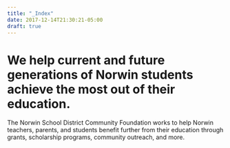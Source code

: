 ```yaml
---
title: "_Index"
date: 2017-12-14T21:30:21-05:00
draft: true
---
```


# We help current and future generations of Norwin students achieve the most out of their education.

The Norwin School District Community Foundation works to help Norwin teachers, parents, and students benefit further from their education through grants, scholarship programs, community outreach, and more.
